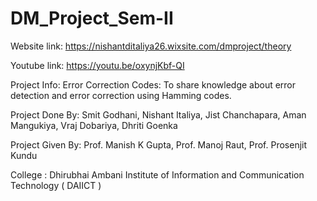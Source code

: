 # DM_Project_Sem-II
Website link: https://nishantditaliya26.wixsite.com/dmproject/theory

Youtube link: https://youtu.be/oxynjKbf-QI

Project Info: Error Correction Codes: To share knowledge about error detection and error correction using Hamming codes.

Project Done By: Smit Godhani, Nishant Italiya, Jist Chanchapara, Aman Mangukiya, Vraj Dobariya, Dhriti Goenka

Project Given By: Prof. Manish K Gupta, Prof. Manoj Raut, Prof. Prosenjit Kundu

College : Dhirubhai Ambani Institute of Information and Communication Technology ( DAIICT )
